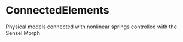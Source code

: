 # ConnectedElements
Physical models connected with nonlinear springs controlled with the Sensel Morph
